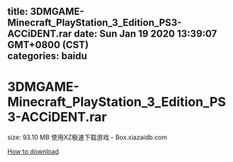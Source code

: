 
title: 3DMGAME-Minecraft_PlayStation_3_Edition_PS3-ACCiDENT.rar
date: Sun Jan 19 2020 13:39:07 GMT+0800 (CST)    
categories: baidu
---

# 3DMGAME-Minecraft_PlayStation_3_Edition_PS3-ACCiDENT.rar
size: 93.10 MB
 使用XZ极速下载游戏 - Box.xiazaidb.com
 

[How to download](https://bpcam.bemobtrk.com/go/2ceec3aa-1ca2-46d6-b9ff-aaa5c184517c?jno=2406)